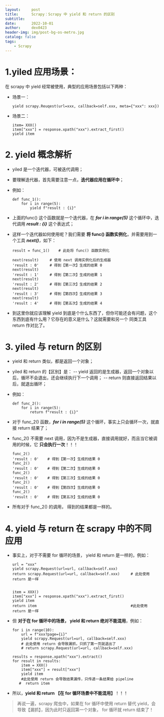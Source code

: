 ```yaml
---
layout:     post
title:      Scrapy：Scrapy 中 yield 和 return 的区别
subtitle:   
date:       2022-10-01
author:     dex0423
header-img: img/post-bg-os-metro.jpg
catalog: false
tags:
    - Scrapy
---
```



# 1.yiled 应用场景：

在 scrapy 中 yield 经常被使用，典型的应用场景包括以下两种：

- 场景一：

    ```
    yield scrapy.Reuqest(url=xxx, callback=self.xxx, meta={"xxx": xxx})
    ```

- 场景二：

    ```
    item= XXX()
    item["xxx"] = response.xpath("xxx").extract_first()
    yield item
    ```

# 2. yield 概念解析

- yiled 是一个迭代器，可被迭代调用；
- 要理解迭代器，首先需要注意一点，**迭代器应用在循环中**；
- 例如：

    ```
    def func_1():
        for i in range(5):
            yield f"result : {i}"
    ```

- 上面的func() 这个函数就是一个迭代器，在 ***for i in range(5)*** 这个循环中，迭代调用 ***result : {i}*** 这个表达式；
- 这样一个迭代器如何使用呢？我们需要 **将 func() 函数实例化**，并需要用到一个工具 ***next()***，如下：

    ```
    result = func_1()    # 此处将 func() 函数实例化
    
    next(result)     # 使用 next 调用实例化后的生成器
    'result : 0'     # 得到【第一次】生成的结果 0
    next(result) 
    'result : 1'     # 得到【第二次】生成的结果 1
    next(result) 
    'result : 2'     # 得到【第三次】生成的结果 2
    next(result)   
    'result : 3'     # 得到【第四次】生成的结果 3
    next(result) 
    'result : 4'     # 得到【第五次】生成的结果 4
    ```

- 到这里你就应该理解 yield 到底是个什么东西了，但你可能还会有问题，这个东西到底有什么用？它存在的意义是什么？这就需要和另一个 同类工具 return 作对比了。

# 3. yiled 与 return 的区别

- yield 和 return 类似，都是返回一个对象；
- yiled 和 return 的【区别】是：
  -- yield 返回的是生成器，返回一个对象以后，循环不会退出，还会继续执行下一个调用；
  -- return 则直接返回结果以后，就退出循环；
- 例如：

    ```
    def func_2():
        for i in range(5):
            return f"result : {i}"
    ```

- 对于 func_2() 函数，***for i in range(5)*** 这个循环，事实上只会循环一次，就直接 return 结果了；
- func_2() 不需要 next 调用，因为不是生成器，直接调用就好，而且当它被调用的时候，它 **只会执行一次**！！！

    ```
    func_2()
    'result : 0'    # 得到【第一次】生成的结果 0
    func_2()
    'result : 0'    # 得到【第二次】生成的结果 0
    func_2()
    'result : 0'    # 得到【第三次】生成的结果 0
    func_2()
    'result : 0'    # 得到【第四次】生成的结果 0
    func_2()
    'result : 0'    # 得到【第五次】生成的结果 0
    ```

- 所有对于 func_2() 的调用， 得到的结果都是一样的。

# 4. yield 与 return 在 scrapy 中的不同应用

- 事实上，对于不需要 for 循环的场景， yield 和 return 是一样的，例如：
    ```
    url = "xxx"
    yield scrapy.Request(url=url, callback=self.xxx)
    return scrapy.Request(url=url, callback=self.xxx)     # 此处使用 return 是一样
    
    
    item = XXX()
    item["xxx"] = response.xpath("xxx").extract_first()
    yield item 
    return item                                           #此处使用 return 是一样
    ```
- 但 **对于在 for 循环中的场景， yield 和 return 绝对不能混用**，例如：
    ```
    for i in range(10):
        url = f"xxx?page={i}"
        yield scrapy.Request(url=url, callback=self.xxx)
        # 此处使用 return 会导致漏抓，只抓了第一页就退出了
        # return scrapy.Request(url=url, callback=self.xxx)     
    
    results = response.xpath("xxx").extract()
    for result in results:
        item = XXX()
        item["xxx"] = result["xxx"]
        yield item 
        #此处使用 return 会导致结果漏传，只传递一条结果给 pipeline
       #  return item                  
    ```
- 所以，**yield 和 return 【在 for 循环场景中不能混用】**！！！
>再说一遍，scrapy 爬虫中，如果在 for 循环中使用 return 替代 yield，会导致【漏抓】，因为此时只返回第一个对象， for 循环就 return 结束了！

